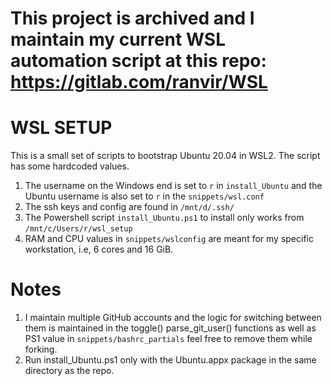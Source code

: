 # This project is archived and I maintain my current WSL automation script at this repo: https://gitlab.com/ranvir/WSL
# WSL SETUP
This is a small set of scripts to bootstrap Ubuntu 20.04 in WSL2. The script has
some hardcoded values.  
1. The username on the Windows end is set to `r` in `install_Ubuntu` and the
   Ubuntu username is also set to `r` in the `snippets/wsl.conf`
2. The ssh keys and config are found in `/mnt/d/.ssh/`
3. The Powershell script `install_Ubuntu.ps1` to install only works from
   `/mnt/c/Users/r/wsl_setup`
4. RAM and CPU values in `snippets/wslconfig` are meant for my specific
   workstation, i.e, 6 cores and 16 GiB.

# Notes
1. I maintain multiple GitHub accounts and the logic for switching between them
   is maintained in the toggle() parse_git_user() functions as well as PS1 value
   in `snippets/bashrc_partials` feel free to remove them while forking.
2. Run install_Ubuntu.ps1 only with the Ubuntu.appx package in the same
   directory as the repo.
